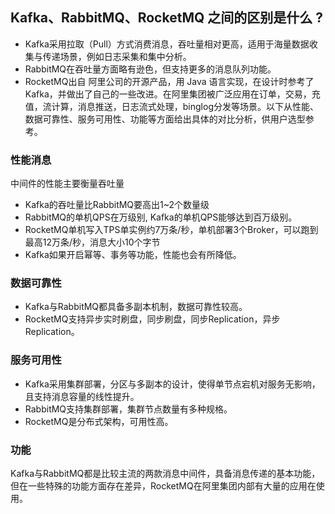 
## Kafka、RabbitMQ、RocketMQ 之间的区别是什么 ?

- Kafka采用拉取（Pull）方式消费消息，吞吐量相对更高，适用于海量数据收集与传递场景，例如日志采集和集中分析。
- RabbitMQ在吞吐量方面略有逊色，但支持更多的消息队列功能。
- RocketMQ出自 阿里公司的开源产品，用 Java 语言实现，在设计时参考了 Kafka，并做出了自己的一些改进。在阿里集团被广泛应用在订单，交易，充值，流计算，消息推送，日志流式处理，binglog分发等场景。以下从性能、数据可靠性、服务可用性、功能等方面给出具体的对比分析，供用户选型参考。
### 性能消息
中间件的性能主要衡量吞吐量
- Kafka的吞吐量比RabbitMQ要高出1~2个数量级
- RabbitMQ的单机QPS在万级别, Kafka的单机QPS能够达到百万级别。
- RocketMQ单机写入TPS单实例约7万条/秒，单机部署3个Broker，可以跑到最高12万条/秒，消息大小10个字节
- Kafka如果开启幂等、事务等功能，性能也会有所降低。

### 数据可靠性
- Kafka与RabbitMQ都具备多副本机制，数据可靠性较高。
- RocketMQ支持异步实时刷盘，同步刷盘，同步Replication，异步Replication。
### 服务可用性
- Kafka采用集群部署，分区与多副本的设计，使得单节点宕机对服务无影响，且支持消息容量的线性提升。
- RabbitMQ支持集群部署，集群节点数量有多种规格。
- RocketMQ是分布式架构，可用性高。
### 功能
Kafka与RabbitMQ都是比较主流的两款消息中间件，具备消息传递的基本功能，但在一些特殊的功能方面存在差异，RocketMQ在阿里集团内部有大量的应用在使用。
